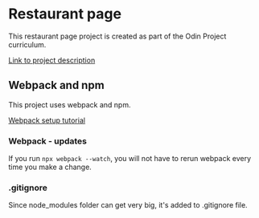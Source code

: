 # Restaurant page
This restaurant page project is created as part of the Odin Project curriculum.

[Link to project description](https://www.theodinproject.com/courses/javascript/lessons/restaurant-page?ref=lnav#student-solutions)

## Webpack and npm
This project uses webpack and npm.

[Webpack setup tutorial](https://webpack.js.org/guides/getting-started/)

### Webpack - updates
If you run `npx webpack --watch`, you will not have to rerun webpack every time you make a change.

### .gitignore
Since node_modules folder can get very big, it's added to .gitignore file.